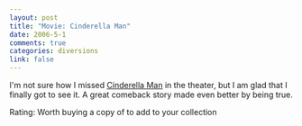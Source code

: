 ```yaml
--- 
layout: post
title: "Movie: Cinderella Man"
date: 2006-5-1
comments: true
categories: diversions
link: false
---
```

I'm not sure how I missed <a href="http://imdb.com/title/tt0352248/" title="Cinderella Man ">Cinderella Man</a> in the theater, but I am glad that I finally got to see it. A great comeback story made even better by being true.

Rating: Worth buying a copy of to add to your collection
